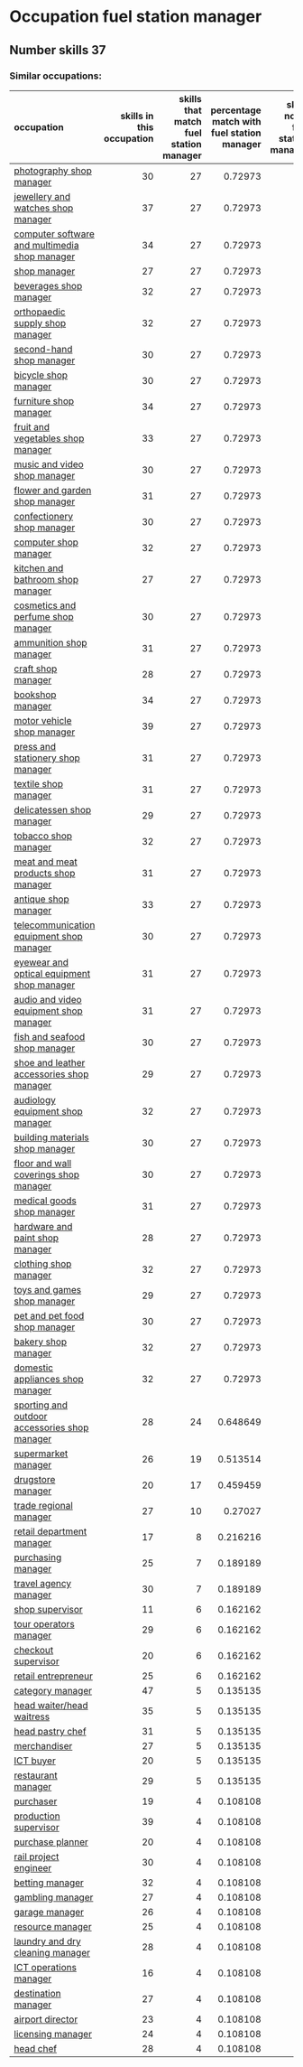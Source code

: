 # Occupation fuel station manager
## Number skills 37
### Similar occupations:
| occupation                                                                                        |   skills in this occupation |   skills that match fuel station manager |   percentage match with fuel station manager |   skills not in fuel station manager |
|:--------------------------------------------------------------------------------------------------|----------------------------:|-----------------------------------------:|---------------------------------------------:|-------------------------------------:|
| [photography shop manager](photography_shop_manager.md)                                           |                          30 |                                       27 |                                     0.72973  |                                    3 |
| [jewellery and watches shop manager](jewellery_and_watches_shop_manager.md)                       |                          37 |                                       27 |                                     0.72973  |                                   10 |
| [computer software and multimedia shop manager](computer_software_and_multimedia_shop_manager.md) |                          34 |                                       27 |                                     0.72973  |                                    7 |
| [shop manager](shop_manager.md)                                                                   |                          27 |                                       27 |                                     0.72973  |                                    0 |
| [beverages shop manager](beverages_shop_manager.md)                                               |                          32 |                                       27 |                                     0.72973  |                                    5 |
| [orthopaedic supply shop manager](orthopaedic_supply_shop_manager.md)                             |                          32 |                                       27 |                                     0.72973  |                                    5 |
| [second-hand shop manager](second-hand_shop_manager.md)                                           |                          30 |                                       27 |                                     0.72973  |                                    3 |
| [bicycle shop manager](bicycle_shop_manager.md)                                                   |                          30 |                                       27 |                                     0.72973  |                                    3 |
| [furniture shop manager](furniture_shop_manager.md)                                               |                          34 |                                       27 |                                     0.72973  |                                    7 |
| [fruit and vegetables shop manager](fruit_and_vegetables_shop_manager.md)                         |                          33 |                                       27 |                                     0.72973  |                                    6 |
| [music and video shop manager](music_and_video_shop_manager.md)                                   |                          30 |                                       27 |                                     0.72973  |                                    3 |
| [flower and garden shop manager](flower_and_garden_shop_manager.md)                               |                          31 |                                       27 |                                     0.72973  |                                    4 |
| [confectionery shop manager](confectionery_shop_manager.md)                                       |                          30 |                                       27 |                                     0.72973  |                                    3 |
| [computer shop manager](computer_shop_manager.md)                                                 |                          32 |                                       27 |                                     0.72973  |                                    5 |
| [kitchen and bathroom shop manager](kitchen_and_bathroom_shop_manager.md)                         |                          27 |                                       27 |                                     0.72973  |                                    0 |
| [cosmetics and perfume shop manager](cosmetics_and_perfume_shop_manager.md)                       |                          30 |                                       27 |                                     0.72973  |                                    3 |
| [ammunition shop manager](ammunition_shop_manager.md)                                             |                          31 |                                       27 |                                     0.72973  |                                    4 |
| [craft shop manager](craft_shop_manager.md)                                                       |                          28 |                                       27 |                                     0.72973  |                                    1 |
| [bookshop manager](bookshop_manager.md)                                                           |                          34 |                                       27 |                                     0.72973  |                                    7 |
| [motor vehicle shop manager](motor_vehicle_shop_manager.md)                                       |                          39 |                                       27 |                                     0.72973  |                                   12 |
| [press and stationery shop manager](press_and_stationery_shop_manager.md)                         |                          31 |                                       27 |                                     0.72973  |                                    4 |
| [textile shop manager](textile_shop_manager.md)                                                   |                          31 |                                       27 |                                     0.72973  |                                    4 |
| [delicatessen shop manager](delicatessen_shop_manager.md)                                         |                          29 |                                       27 |                                     0.72973  |                                    2 |
| [tobacco shop manager](tobacco_shop_manager.md)                                                   |                          32 |                                       27 |                                     0.72973  |                                    5 |
| [meat and meat products shop manager](meat_and_meat_products_shop_manager.md)                     |                          31 |                                       27 |                                     0.72973  |                                    4 |
| [antique shop manager](antique_shop_manager.md)                                                   |                          33 |                                       27 |                                     0.72973  |                                    6 |
| [telecommunication equipment shop manager](telecommunication_equipment_shop_manager.md)           |                          30 |                                       27 |                                     0.72973  |                                    3 |
| [eyewear and optical equipment shop manager](eyewear_and_optical_equipment_shop_manager.md)       |                          31 |                                       27 |                                     0.72973  |                                    4 |
| [audio and video equipment shop manager](audio_and_video_equipment_shop_manager.md)               |                          31 |                                       27 |                                     0.72973  |                                    4 |
| [fish and seafood shop manager](fish_and_seafood_shop_manager.md)                                 |                          30 |                                       27 |                                     0.72973  |                                    3 |
| [shoe and leather accessories shop manager](shoe_and_leather_accessories_shop_manager.md)         |                          29 |                                       27 |                                     0.72973  |                                    2 |
| [audiology equipment shop manager](audiology_equipment_shop_manager.md)                           |                          32 |                                       27 |                                     0.72973  |                                    5 |
| [building materials shop manager](building_materials_shop_manager.md)                             |                          30 |                                       27 |                                     0.72973  |                                    3 |
| [floor and wall coverings shop manager](floor_and_wall_coverings_shop_manager.md)                 |                          30 |                                       27 |                                     0.72973  |                                    3 |
| [medical goods shop manager](medical_goods_shop_manager.md)                                       |                          31 |                                       27 |                                     0.72973  |                                    4 |
| [hardware and paint shop manager](hardware_and_paint_shop_manager.md)                             |                          28 |                                       27 |                                     0.72973  |                                    1 |
| [clothing shop manager](clothing_shop_manager.md)                                                 |                          32 |                                       27 |                                     0.72973  |                                    5 |
| [toys and games shop manager](toys_and_games_shop_manager.md)                                     |                          29 |                                       27 |                                     0.72973  |                                    2 |
| [pet and pet food shop manager](pet_and_pet_food_shop_manager.md)                                 |                          30 |                                       27 |                                     0.72973  |                                    3 |
| [bakery shop manager](bakery_shop_manager.md)                                                     |                          32 |                                       27 |                                     0.72973  |                                    5 |
| [domestic appliances shop manager](domestic_appliances_shop_manager.md)                           |                          32 |                                       27 |                                     0.72973  |                                    5 |
| [sporting and outdoor accessories shop manager](sporting_and_outdoor_accessories_shop_manager.md) |                          28 |                                       24 |                                     0.648649 |                                    4 |
| [supermarket manager](supermarket_manager.md)                                                     |                          26 |                                       19 |                                     0.513514 |                                    7 |
| [drugstore manager](drugstore_manager.md)                                                         |                          20 |                                       17 |                                     0.459459 |                                    3 |
| [trade regional manager](trade_regional_manager.md)                                               |                          27 |                                       10 |                                     0.27027  |                                   17 |
| [retail department manager](retail_department_manager.md)                                         |                          17 |                                        8 |                                     0.216216 |                                    9 |
| [purchasing manager](purchasing_manager.md)                                                       |                          25 |                                        7 |                                     0.189189 |                                   18 |
| [travel agency manager](travel_agency_manager.md)                                                 |                          30 |                                        7 |                                     0.189189 |                                   23 |
| [shop supervisor](shop_supervisor.md)                                                             |                          11 |                                        6 |                                     0.162162 |                                    5 |
| [tour operators manager](tour_operators_manager.md)                                               |                          29 |                                        6 |                                     0.162162 |                                   23 |
| [checkout supervisor](checkout_supervisor.md)                                                     |                          20 |                                        6 |                                     0.162162 |                                   14 |
| [retail entrepreneur](retail_entrepreneur.md)                                                     |                          25 |                                        6 |                                     0.162162 |                                   19 |
| [category manager](category_manager.md)                                                           |                          47 |                                        5 |                                     0.135135 |                                   42 |
| [head waiter/head waitress](head_waiter-head_waitress.md)                                         |                          35 |                                        5 |                                     0.135135 |                                   30 |
| [head pastry chef](head_pastry_chef.md)                                                           |                          31 |                                        5 |                                     0.135135 |                                   26 |
| [merchandiser](merchandiser.md)                                                                   |                          27 |                                        5 |                                     0.135135 |                                   22 |
| [ICT buyer](ICT_buyer.md)                                                                         |                          20 |                                        5 |                                     0.135135 |                                   15 |
| [restaurant manager](restaurant_manager.md)                                                       |                          29 |                                        5 |                                     0.135135 |                                   24 |
| [purchaser](purchaser.md)                                                                         |                          19 |                                        4 |                                     0.108108 |                                   15 |
| [production supervisor](production_supervisor.md)                                                 |                          39 |                                        4 |                                     0.108108 |                                   35 |
| [purchase planner](purchase_planner.md)                                                           |                          20 |                                        4 |                                     0.108108 |                                   16 |
| [rail project engineer](rail_project_engineer.md)                                                 |                          30 |                                        4 |                                     0.108108 |                                   26 |
| [betting manager](betting_manager.md)                                                             |                          32 |                                        4 |                                     0.108108 |                                   28 |
| [gambling manager](gambling_manager.md)                                                           |                          27 |                                        4 |                                     0.108108 |                                   23 |
| [garage manager](garage_manager.md)                                                               |                          26 |                                        4 |                                     0.108108 |                                   22 |
| [resource manager](resource_manager.md)                                                           |                          25 |                                        4 |                                     0.108108 |                                   21 |
| [laundry and dry cleaning manager](laundry_and_dry_cleaning_manager.md)                           |                          28 |                                        4 |                                     0.108108 |                                   24 |
| [ICT operations manager](ICT_operations_manager.md)                                               |                          16 |                                        4 |                                     0.108108 |                                   12 |
| [destination manager](destination_manager.md)                                                     |                          27 |                                        4 |                                     0.108108 |                                   23 |
| [airport director](airport_director.md)                                                           |                          23 |                                        4 |                                     0.108108 |                                   19 |
| [licensing manager](licensing_manager.md)                                                         |                          24 |                                        4 |                                     0.108108 |                                   20 |
| [head chef](head_chef.md)                                                                         |                          28 |                                        4 |                                     0.108108 |                                   24 |
